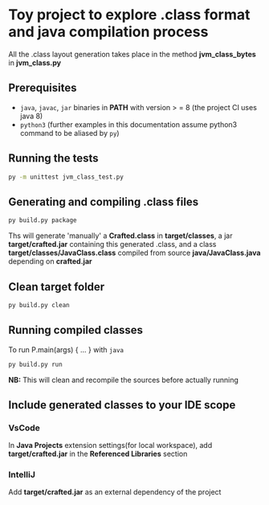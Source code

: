 # Toy project to explore .class format and java compilation process

All the .class layout generation takes place in the method **jvm_class_bytes** in **jvm_class.py**

## Prerequisites
+ `java`, `javac`, `jar` binaries in **PATH** with version > = 8 (the project CI uses java 8)
+ `python3` (further examples in this documentation assume python3 command to be aliased by `py`)

## Running the tests

```bash
py -m unittest jvm_class_test.py
```

## Generating and compiling .class files

```bash
py build.py package
```

Ths will generate 'manually' a **Crafted.class** in **target/classes**, a jar **target/crafted.jar** containing this generated .class, and a class **target/classes/JavaClass.class** compiled from source **java/JavaClass.java** depending on **crafted.jar**

## Clean target folder

```bash
py build.py clean
```

## Running compiled classes

To run P.main(args) { ... } with `java`

```bash
py build.py run
```

**NB:** This will clean and recompile the sources before actually running
## Include generated classes to your IDE scope

### VsCode

In **Java Projects** extension settings(for local workspace), add **target/crafted.jar** in the **Referenced Libraries** section

### IntelliJ

Add **target/crafted.jar** as an external dependency of the project